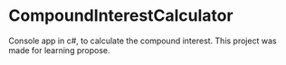 # CompoundInterestCalculator
Console app in c#, to calculate the compound interest.
This project was made for learning propose.